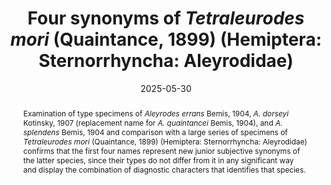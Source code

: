 ---
title: 'Four synonyms of <i>Tetraleurodes mori</i> (Quaintance, 1899) (Hemiptera: Sternorrhyncha: Aleyrodidae)'
date: '2025-05-30'
doi: 'https://doi.org/10.64338/im.1122.1xty5'
journal: Insecta Mundi
issue: '1122'
pagination: '1–9'
zoobank: 'urn:lsid:zoobank.org:pub:EE63EFA9-02E4-436A-9D1E-17DFC6389D4B'
authors:
  - first_name: 'Natalia'
    last_name: 'von Ellenrieder'
    affiliation: 'Plant Pest Diagnostics Center, California Department of Food and Agriculture, 3294 Meadowview Road, Sacramento, CA 95832-1448, USA'
    email: 'natalia.von.ellenrieder@cdfa.ca.gov'
    orcid: 'https://orcid.org/0000-0002-1159-2019'

  - first_name: 'Raymond J.'
    last_name: 'Gill'
    affiliation: 'Plant Pest Diagnostics Center, California Department of Food and Agriculture, 3294 Meadowview Road, Sacramento, CA 95832-1448, USA'
    email: '3rayromagill@gmail.com'
    orcid: 'https://orcid.org/0009-0005-9047-2742'

  - first_name: 'Ian C.'
    last_name: 'Stocks'
    affiliation: 'Animal and Plant Health Inspection Service, Plant Protection and Quarantine, USDA, Rm. 018, Bldg. 005, Beltsville, MD 20705, USA'
    email: 'Ian.C.Stocks@usda.gov'
    orcid: 'https://orcid.org/0000-0003-2871-1042'

download: 'https://drive.google.com/file/d/1QAbPJ7QbZMmrp5QG7QWqNnYjQQAQ4pOq'

supplementary: ''

keywords:
  - Whiteflies
  - taxonomy
  - puparium
  - <i>Tetraleurodes errans</i>
  - <i>T. dorseyi</i>
  - <i>T. splendens</i>

categories:
  - Hemiptera
  - Sternorrhyncha
  - Aleyrodidae
  
references:
  - authors: Bemis FE.
    year: 1904
    title: 'The aleyrodids or mealy-winged flies of California with citation to other American species. Proceedings of the U.S. National Museum 27'
    pages: 471–537
    doi: 
    url: 
    access: 

  - authors: Evans GA.
    year: 2007
    title: 'The whiteflies (Hemiptera: Aleyrodidae) of the world and their host plants and natural enemies. USDA/ APHIS.'
    pages: 
    doi: 
    url: http://www.sel.barc.usda.gov
    access: (Last accessed September 2024.)

  - authors: Kotinsky J.
    year: 1907
    title: 'Aleyrodidae of Hawaii and Fiji with descriptions of new species. Bulletin, Board of Commissioners of Agriculture and Forestry Hawaii, Division of Entomology 2'
    pages: 93–102
    doi: 
    url: 
    access: 

  - authors: Nakahara S.
    year: 1995
    title: 'Taxonomic studies of the genus <i>Tetraleurodes </i>(Homoptera: Aleyrodidae). Insecta Mundi 9'
    pages: 105–150
    doi: 
    url: 
    access: 

  - authors: Peal HW.
    year: 1903
    title: 'Contribution towards a monograph of the oriental Aleurodidae. Journal of the Asiatic Society of Bengal 72'
    pages: 61-98
    doi: 
    url: 
    access: 

  - authors: Quaintance AL.
    year: 1899
    title: 'New or little known Aleurodidae I. Canadian Entomologist 31'
    pages: 1–4
    doi: 
    url: 
    access: 

  - authors: Quaintance AL, Baker AC.
    year: 1914
    title: 'Classification of the Aleyrodidae part II. Technical Series, Bureau of Entomology, United States Department of Agriculture 27'
    pages: 95–109
    doi: 
    url: 
    access: 

abstract: 'Examination of type specimens of <i>Aleyrodes errans </i>Bemis, 1904, <i>A. dorseyi </i>Kotinsky, 1907 (replacement name for <i>A. quaintancei </i>Bemis, 1904), and <i>A. splendens </i>Bemis, 1904 and comparison with a large series of specimens of <i>Tetraleurodes mori </i>(Quaintance, 1899) (Hemiptera: Sternorrhyncha: Aleyrodidae) confirms that the first four names represent new junior subjective synonyms of the latter species, since their types do not differ from it in any significant way and display the combination of diagnostic characters that identifies that species.'

resumen: 'El analisis de ejemplares tipo de <i>Aleyrodes errans </i>Bemis, 1904, <i>A. dorseyi </i>Kotinsky, 1907 (nombre de reemplazo de <i>A. quaintancei </i>Bemis, 1904) y <i>A. splendens </i>Bemis, 1904, y comparacion con una serie numerosa de ejemplares de <i>Tetraleurodes mori </i>(Quaintance, 1899) (Hemiptera: Sternorrhyncha: Aleyrodidae) confirma que los cuatro primeros nombres representan nuevos sinónimos subjetivos junior de la ultima especie, ya que sus tipos no difieren de la misma en ningun aspecto y muestran la combinacion de caracteres que identifica a esa especie.'

---
